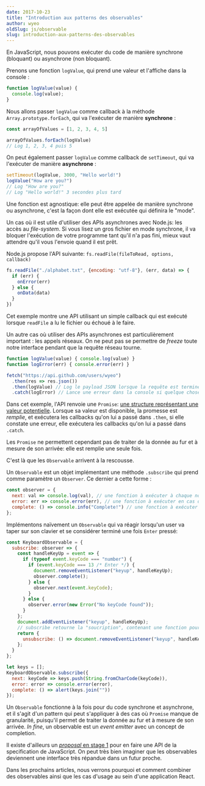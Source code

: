 ```yaml
---
date: 2017-10-23
title: "Introduction aux patterns des observables"
author: wyeo
oldSlug: js/observable
slug: introduction-aux-patterns-des-observables
---
```


En JavaScript, nous pouvons exécuter du code de manière synchrone (bloquant) ou
asynchrone (non bloquant).

Prenons une fonction `logValue`, qui prend une valeur et l'affiche dans la
console :

```javascript
function logValue(value) {
  console.log(value);
}
```

Nous allons passer `logValue` comme callback à la méthode
`Array.prototype.forEach`, qui va l'exécuter de manière **synchrone** :

```JavaScript
const arrayOfValues = [1, 2, 3, 4, 5]

arrayOfValues.forEach(logValue)
// Log 1, 2, 3, 4 puis 5
```

On peut également passer `logValue` comme callback de `setTimeout`, qui va
l'exécuter de manière **asynchrone** :

```JavaScript
setTimeout(logValue, 3000, "Hello world!")
logValue("How are you?")
// Log "How are you?"
// Log "Hello world!" 3 secondes plus tard
```

Une fonction est agnostique: elle peut être appelée de manière synchrone ou
asynchrone, c'est la façon dont elle est exécutée qui définira le "mode".

Un cas où il est utile d'utiliser des APIs asynchrones avec Node.js: les accès
au _file-system_. Si vous lisez un gros fichier en mode synchrone, il va bloquer
l'exécution de votre programme tant qu'il n'a pas fini, mieux vaut attendre
qu'il vous l'envoie quand il est prêt.

Node.js propose l'API suivante: `fs.readFile(fileToRead, options, callback)`

```JavaScript
fs.readFile("./alphabet.txt", {encoding: "utf-8"}, (err, data) => {
  if (err) {
    onError(err)
  } else {
    onData(data)
  }
})
```

Cet exemple montre une API utilisant un simple callback qui est exécuté lorsque
`readFile` a lu le fichier ou échoué à le faire.

Un autre cas où utiliser des APIs asynchrones est particulièrement important :
les appels réseaux. On ne peut pas se permettre de _freeze_ toute notre
interface pendant que la requête réseau tourne.

```JavaScript
function logValue(value) { console.log(value) }
function logError(err) { console.error(err) }

fetch("https://api.github.com/users/wyeo")
  .then(res => res.json())
  .then(logValue) // Log le payload JSON lorsque la requête est terminée
  .catch(logError) // Lance une erreur dans la console si quelque chose s'est mal passé
```

Dans cet exemple, l'API renvoie une `Promise`:
[une structure représentant une valeur potentielle](/fr/articles/js/es2015/promises/).
Lorsque sa valeur est disponible, la promesse est _remplie_, et exécutera les
callbacks qu'on lui a passé dans `.then`, si elle constate une erreur, elle
exécutera les callbacks qu'on lui a passé dans `.catch`.

Les `Promise` ne permettent cependant pas de traiter de la donnée au fur et à
mesure de son arrivée: elle est remplie une seule fois.

C'est là que les `Observable` arrivent à la rescousse.

Un `Observable` est un objet implémentant une méthode `.subscribe` qui prend
comme paramètre un `Observer`. Ce dernier a cette forme :

```javascript
const observer = {
  next: val => console.log(val), // une fonction à exécuter à chaque nouvel évenement
  error: err => console.error(err), // une fonction à exécuter en cas d'erreur
  complete: () => console.info("Complete!") // une fonction à exécuter lorsque l'observable a fini
};
```

Implémentons naïvement un `Observable` qui va réagir lorsqu'un user va taper sur
son clavier et se considérer terminé une fois `Enter` pressé:

```javascript
const KeyboardObservable = {
  subscribe: observer => {
    const handleKeyUp = event => {
      if (typeof event.keyCode === "number") {
        if (event.keyCode === 13 /* Enter */) {
          document.removeEventListener("keyup", handleKeyUp);
          observer.complete();
        } else {
          observer.next(event.keyCode);
        }
      } else {
        observer.error(new Error("No keyCode found"));
      }
    };
    document.addEventListener("keyup", handleKeyUp);
    // subscribe retourne la "soucription", contenant une fonction pour la stopper
    return {
      unsubscribe: () => document.removeEventListener("keyup", handleKeyUp)
    };
  }
};

let keys = [];
KeyboardObservable.subscribe({
  next: keyCode => keys.push(String.fromCharCode(keyCode)),
  error: error => console.error(error),
  complete: () => alert(keys.join(""))
});
```

Un `Observable` fonctionne à la fois pour du code synchrone et asynchrone, et il
s'agit d'un pattern qui peut s'appliquer à des cas où `Promise` manque de
granularité, puisqu'il permet de traiter la donnée au fur et à mesure de son
arrivée. _In fine_, un observable est un _event emitter_ avec un concept de
completion.

Il existe d'ailleurs un
[_proposal_ en stage 1](https://tc39.github.io/proposal-observable/) pour en
faire une API de la specification de JavaScript. On peut très bien imaginer que
les observables deviennent une interface très répandue dans un futur proche.

Dans les prochains articles, nous verrons pourquoi et comment combiner des
observables ainsi que les cas d'usage au sein d'une application React.
